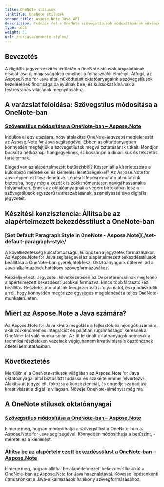 ```yaml
---
title: OneNote stílusok
linktitle: OneNote stílusok
second_title: Aspose.Note Java API
description: Fedezze fel a OneNote szövegstílusok módosításának művészetét az Aspose.Note for Java használatával. Ismerje meg, hogyan módosíthatja a betűtípus színét, méretét és kiemelését lépésenkénti oktatóanyagainkban.
type: docs
weight: 31
url: /hu/java/onenote-styles/
---
```


## Bevezetés

A digitális jegyzetkészítés területén a OneNote-stílusok árnyalatainak elsajátítása új magasságokba emelheti a felhasználói élményt. Átfogó, az Aspose.Note for Java által működtetett oktatóanyagaink a szövegstílusok kezelésének finomságaiba nyúlnak bele, és kulcsokat kínálnak a testreszabás világának megnyitásához.

## A varázslat feloldása: Szövegstílus módosítása a OneNote-ban
### [Szövegstílus módosítása a OneNote-ban – Aspose.Note](./change-text-style/)

Induljon el egy utazásra, hogy átalakítsa OneNote-jegyzetei megjelenését az Aspose.Note for Java segítségével. Ebben az oktatóanyagban könnyedén megfejtjük a szövegstílusok megváltoztatásának titkait. Mondjon búcsút a hétköznapi hangjegyeknek, és köszönjön a dinamikus és tetszetős tartalomnak.

Eleged van az alapértelmezett betűszínből? Készen áll a kísérletezésre a különböző méretekkel és kiemelési lehetőségekkel? Az Aspose.Note for Java éppen ezt teszi lehetővé. Lépésről lépésre mutató útmutatónk biztosítja, hogy még a kezdők is zökkenőmentesen navigálhassanak a folyamatban. Ennek az oktatóanyagnak a végére birtokában lesz a szövegstílusok egyszerű testreszabásának, személyessé téve digitális jegyzeteit.

## Készítési konzisztencia: Állítsa be az alapértelmezett bekezdésstílust a OneNote-ban
### [Set Default Paragraph Style in OneNote - Aspose.Note](./set-default-paragraph-style/

A következetesség kulcsfontosságú, különösen a jegyzetek formázásakor. Az Aspose.Note for Java segítségével az alapértelmezett bekezdésstílusok beállítása a OneNote-ban gyerekjáték lesz. Oktatóanyagunk útitervet ad a Java-alkalmazások hatékony szövegformázásához.

Képzelje el ezt: Jegyzetei, következetesen az Ön preferenciáinak megfelelő alapértelmezett bekezdésstílusokkal formázva. Nincs több fárasztó kézi beállítás. Részletes útmutatónk leegyszerűsíti a folyamatot, és gondoskodik arról, hogy könnyedén megőrizze egységes megjelenését a teljes OneNote-munkaterületen.

## Miért az Aspose.Note a Java számára?
Az Aspose.Note for Java kiváló megoldás a fejlesztők és rajongók számára, akik zökkenőmentes integrációt és páratlan rugalmasságot keresnek a OneNote-tal való munka során. Az itt felkínált oktatóanyagok nemcsak a technikai részleteken vezetnek végig, hanem kreativitásra is ösztönöznek ötletei bemutatásában.

## Következtetés
Merüljön el a OneNote-stílusok világában az Aspose.Note for Java oktatóanyagai által biztosított tudással és szakértelemmel felvértezve. Alakítsa át jegyzeteit, fokozza a konzisztenciát, és engedje szabadjára kreativitását a digitális világban. Növelje OneNote-élményét még ma!
## A OneNote stílusok oktatóanyagai
### [Szövegstílus módosítása a OneNote-ban – Aspose.Note](./change-text-style/)
Ismerje meg, hogyan módosíthatja a szövegstílust a OneNote-ban az Aspose.Note for Java segítségével. Könnyedén módosíthatja a betűszínt, -méretet és a kiemelést.
### [Állítsa be az alapértelmezett bekezdésstílust a OneNote-ban – Aspose.Note](./set-default-paragraph-style/)
Ismerje meg, hogyan állíthat be alapértelmezett bekezdésstílusokat a OneNote-ban az Aspose.Note for Java használatával. Kövesse lépésenkénti útmutatónkat a Java-alkalmazások hatékony szövegformázásához.